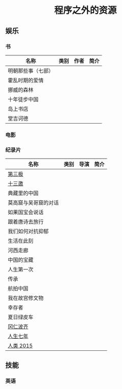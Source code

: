 <h1 align="center">程序之外的资源</h1>

## 娱乐

### 书

|名称|类别|作者|简介|
|----|----|----|----|
|明朝那些事（七部）||||
|霍乱时期的爱情||||
|挪威的森林||||
|十年徒步中国||||
|岛上书店||||
|堂吉诃德||||

### 电影

### 纪录片

|名称|类别|导演|简介|
|----|----|----|----|
|[第三极](https://tv.cctv.com/2015/03/24/VIDA1427188922462442.shtml)||||
|[十三邀](https://v.qq.com/x/cover/4oocb872jxju3c6/k0020mf5rds.html?ptag=baidu.aladdin.doco)||||
|典藏里的中国||||
|莫高窟与吴哥窟的对话||||
|如果国宝会说话||||
|跟着唐诗去旅行||||
|我们如何对抗抑郁||||
|生活在此刻||||
|河西走廊||||
|中国的宝藏||||
|人生第一次||||
|传承||||
|航拍中国||||
|我在故宫修文物||||
|幸存者||||
|夏日绿皮车||||
|[冈仁波齐](https://v.youku.com/v_show/id_XMjk0MTA1Njg0MA==.html?spm=a2h0c.8166622.PhoneSokuProgram_1.dtitle&s=5aefbfbdefbfbd624837)||||
|[人生七年](https://baike.baidu.com/item/%E4%BA%BA%E7%94%9F%E4%B8%83%E5%B9%B4/14814750?fr=aladdin)||||
|[人类 2015](https://open.163.com/newview/movie/free?pid=MCAA7VPGL&mid=MCAA9DUT0)||||


## 技能

### 英语